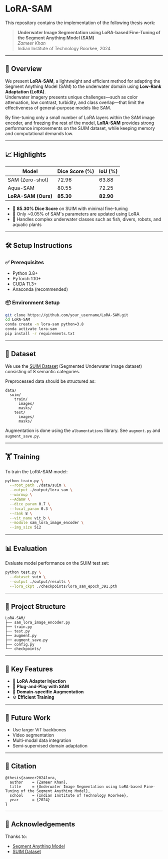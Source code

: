 
# LoRA-SAM
This repository contains the implementation of the following thesis work:  
> **Underwater Image Segmentation using LoRA-based Fine-Tuning of the Segment Anything Model (SAM)**  
> *Zameer Khan*  
> Indian Institute of Technology Roorkee, 2024  

---

## 🌊 Overview

We present **LoRA-SAM**, a lightweight and efficient method for adapting the Segment Anything Model (SAM) to the underwater domain using **Low-Rank Adaptation (LoRA)**.  
Underwater imagery presents unique challenges—such as color attenuation, low contrast, turbidity, and class overlap—that limit the effectiveness of general-purpose models like SAM.

By fine-tuning only a small number of LoRA layers within the SAM image encoder, and freezing the rest of the model, **LoRA-SAM** provides strong performance improvements on the SUIM dataset, while keeping memory and computational demands low.

---

## 📈 Highlights
| Model         | Dice Score (%) | IoU (%) |
|---------------|----------------|---------|
| SAM (Zero-shot) | 72.96         | 63.88   |
| Aqua-SAM        | 80.55         | 72.25   |
| **LoRA-SAM (Ours)** | **85.30**  | **82.90** |

- 🚀 **85.30% Dice Score** on SUIM with minimal fine-tuning
- 🧠 Only ~0.05% of SAM's parameters are updated using LoRA
- 🐠 Handles complex underwater classes such as fish, divers, robots, and aquatic plants

---

## 🛠️ Setup Instructions

### ✅ Prerequisites
- Python 3.8+
- PyTorch 1.10+
- CUDA 11.3+
- Anaconda (recommended)

### 📦 Environment Setup
```bash
git clone https://github.com/your_username/LoRA-SAM.git
cd LoRA-SAM
conda create -n lora-sam python=3.8
conda activate lora-sam
pip install -r requirements.txt
```

---

## 🧪 Dataset

We use the [SUIM Dataset](https://irvlab.cs.umn.edu/resources/suim-dataset) (Segmented Underwater Image dataset) consisting of 8 semantic categories.

Preprocessed data should be structured as:
```
data/
  suim/
    train/
      images/
      masks/
    test/
      images/
      masks/
```

Augmentation is done using the `albumentations` library. See `augment.py` and `augment_save.py`.

---

## 🏋️ Training

To train the LoRA-SAM model:
```bash
python train.py \
  --root_path ./data/suim \
  --output ./output/lora_sam \
  --warmup \
  --AdamW \
  --dice_param 0.7 \
  --focal_param 0.3 \
  --rank 8 \
  --vit_name vit_b \
  --module sam_lora_image_encoder \
  --img_size 512
```

---

## 📊 Evaluation

Evaluate model performance on the SUIM test set:
```bash
python test.py \
  --dataset suim \
  --output ./output/results \
  --lora_ckpt ./checkpoints/lora_sam_epoch_391.pth
```

---

## 📁 Project Structure

```
LoRA-SAM/
├── sam_lora_image_encoder.py
├── train.py
├── test.py
├── augment.py
├── augment_save.py
├── config.py
└── checkpoints/
```

---

## 📌 Key Features

- 🔁 **LoRA Adapter Injection**
- 🧩 **Plug-and-Play with SAM**
- 🎨 **Domain-specific Augmentation**
- ⚙️ **Efficient Training**

---

## 🔮 Future Work

- Use larger ViT backbones  
- Video segmentation  
- Multi-modal data integration  
- Semi-supervised domain adaptation

---

## 📖 Citation

```
@thesis{zameer2024lora,
  author    = {Zameer Khan},
  title     = {Underwater Image Segmentation using LoRA-based Fine-Tuning of the Segment Anything Model},
  school    = {Indian Institute of Technology Roorkee},
  year      = {2024}
}
```

---

## 🤝 Acknowledgements

Thanks to:
- [Segment Anything Model](https://github.com/facebookresearch/segment-anything)
- [SUIM Dataset](https://irvlab.cs.umn.edu/resources/suim-dataset)
